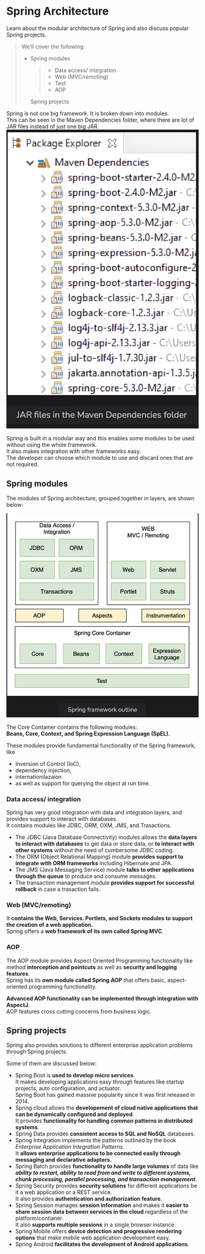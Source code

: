 # Spring Architecture

Learn about the modular architecture of Spring and also discuss popular Spring projects.

> We'll cover the following:
>
> - Spring modules
>
>   > - Data access/ integration
>   > - Web (MVC/remoting)
>   > - Test
>   > - AOP
>
>   Spring projects

Spring is not one big framework. It is broken down into modules.  
 This can be seen in the Maven Dependencies folder, where there are lot of JAR files instead of just one big JAR.  
 ![JAR files in the Maven Depencies folder](./images/4-1-JAR%20files%20in%20the%20Mevan%20Dependencies%20folder.png)

Spring is built in a modular way and this enables some modules to be used without using the whole framework.  
 It also makes integration with other frameworks easy.  
 The developer can choose which module to use and discard ones that are not required.

## Spring modules

The modules of Spring architecture, grouped together in layers, are shown below:

![spring framework outline](./images/4-2-spring-framework-outline.png)

The Core Container contains the following modules:  
 **Beans, Core, Context, and Spring Expression Language (SpEL).**

These modules provide fundamental functionality of the Spring framework, like

- Inversion of Control (IoC),
- dependency injection,
- internationilazaion
- as well as support for querying the object at run time.

### Data access/ integration

Spring has very good integration with data and integration layers, and provides support to interact with databases.  
 It contains modules like JDBC, ORM, OXM, JMS, and Trasactions.

- The JDBC (Java Database Connectivity) modules allows the **data layers to interact with databases** to get data or store data, or **to interact with other systems** without the need of cumbersome JDBC coding.
- The ORM (Object Relational Mapping) module **provides support to integrate with ORM frameworks** including Hibernate and JPA.
- The JMS (Java Messaging Service) module **talks to other applications through the queue** to produce and consume messages.
- The transaction management module **provides support for successful rollback** in case a trasaction fails.

### Web (MVC/remoting)

It **contains the Web, Services. Portlets, and Sockets modules to support the creation of a web application.**  
 Spring offers a **web framework of its own called Spring MVC**.

### AOP

The AOP module provides Aspect Oriented Programming functionality like method **interception and pointcuts** as well as **security and logging features**.  
 Spring has its **own module called Spring AOP** that offers basic, aspect-oriented programming functionality.

**Advanced AOP functionality can be implemented through integration with AspectJ**.  
 AOP features cross cutting concerns from business logic.

## Spring projects

Spring also provides solutions to different enterprise application problems through Spring projects.

Some of them are discussed below:

- Spring Boot is **used to develop micro services**.  
   It makes developing applications easy through features like startup projects, auto configuration, and actuator.  
   Spring Boot has gained massive popularity since it was first released in 2014.
- Spring cloud allows the **developement of cloud native applications that can be dynamically configured and deployed**.  
   It provides **functionality for handling common patterns in distributed systems**.
- Spring Data provides **consistent access to SQL and NoSQL** databases.
- Spring Integration implements the patterns outlined by the book _Enterprise Application Integration Patterns_.  
   It **allows enterprise applications to be connected easily through messaging and declarative adapters.**
- Spring Batch provides **functionality to handle large volumes** of data like **_ability to restart, ability to read from and write to different systems, chunk processing, parallel processing, and transaction management_**.
- Spring Security provides **security solutions** for different applications be it a web application or a REST service.  
   It also provides **authentication and authorization feature**.
- Spring Session manages **session information** and makes it **easier to share session data between services in the cloud** regardless of the platform/contianer.  
   It also **supports multiple sessions** in a single browser instance.
- Spring Mobile offers **device detection and progressive rendering options** that make mobile web application development easy.
- Spring Android **facilitates the development of Android applications**.
